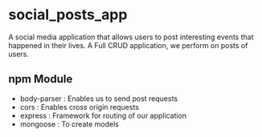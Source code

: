 # social_posts_app
A social media application that allows users to post interesting events that happened in their lives.
A Full CRUD application, we perform on posts of users.

## npm Module

- body-parser : Enables us to send post requests
- cors : Enables cross origin requests
- express : Framework for routing of our application
- mongoose : To create models

